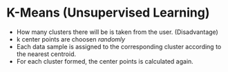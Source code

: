 # K-Means (Unsupervised Learning)

* How many clusters there will be is taken from the user. (Disadvantage)
* k center points are choosen *randomly*
* Each data sample is assigned to the corresponding cluster according to the nearest centroid.
* For each cluster formed, the center points is calculated again.



